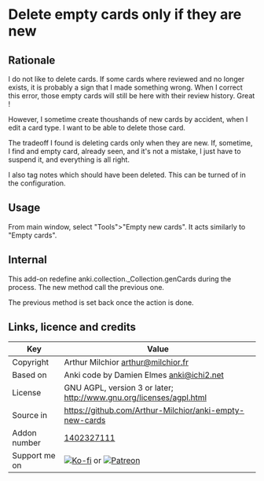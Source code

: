 # Delete empty cards only if they are new
## Rationale
I do not like to delete cards. If some cards where reviewed and no
longer exists, it is probably a sign that I made something wrong. When
I correct this error, those empty cards will still be here with their
review history. Great !

However, I sometime create thoushands of new cards by accident, when I
edit a card type. I want to be able to delete those card.

The tradeoff I found is deleting cards only when they are new.
If, sometime, I find and empty card, already seen, and it's not a
mistake, I just have to suspend it, and everything is all right.

I also tag notes which should have been deleted. This can be turned
of in the configuration.

## Usage
From main window, select "Tools">"Empty new cards". It acts similarly
to "Empty cards".

## Internal
This add-on redefine anki.collection._Collection.genCards during the
process. The new method call the previous one.

The previous method is set back once the action is done.


## Links, licence and credits

Key         |Value
------------|-------------------------------------------------------------------
Copyright   | Arthur Milchior <arthur@milchior.fr>
Based on    | Anki code by Damien Elmes <anki@ichi2.net>
License     | GNU AGPL, version 3 or later; http://www.gnu.org/licenses/agpl.html
Source in   | https://github.com/Arthur-Milchior/anki-empty-new-cards
Addon number| [1402327111](https://ankiweb.net/shared/info/1402327111)
Support me on| [![Ko-fi](https://ko-fi.com/img/Kofi_Logo_Blue.svg)](https://Ko-fi.com/arthurmilchior) or [![Patreon](http://www.milchior.fr/patreon.png)](https://www.patreon.com/bePatron?u=146206)
